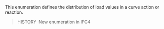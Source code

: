 ﻿This enumeration defines the distribution of load values in a curve action or reaction.

> HISTORY&nbsp; New enumeration in IFC4